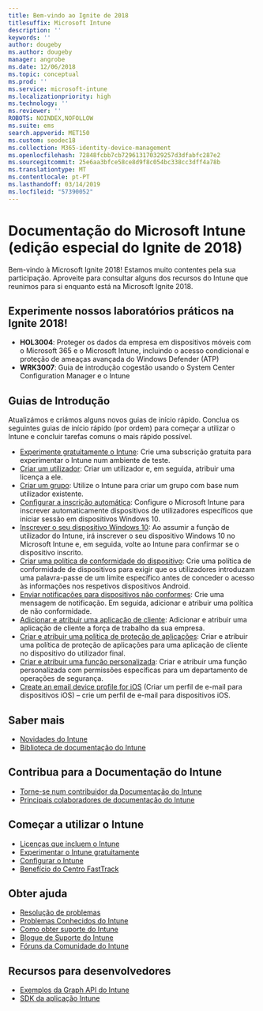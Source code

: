```yaml
---
title: Bem-vindo ao Ignite de 2018
titlesuffix: Microsoft Intune
description: ''
keywords: ''
author: dougeby
ms.author: dougeby
manager: angrobe
ms.date: 12/06/2018
ms.topic: conceptual
ms.prod: ''
ms.service: microsoft-intune
ms.localizationpriority: high
ms.technology: ''
ms.reviewer: ''
ROBOTS: NOINDEX,NOFOLLOW
ms.suite: ems
search.appverid: MET150
ms.custom: seodec18
ms.collection: M365-identity-device-management
ms.openlocfilehash: 72848fcbb7cb729613170329257d3dfabfc287e2
ms.sourcegitcommit: 25e6aa3bfce58ce8d9f8c054bc338cc3dff4a78b
ms.translationtype: MT
ms.contentlocale: pt-PT
ms.lasthandoff: 03/14/2019
ms.locfileid: "57390052"
---
```

# <a name="microsoft-intune-documentation-40ignite-2018-special-edition41"></a>Documentação do Microsoft Intune &#40;edição especial do Ignite de 2018&#41;
Bem-vindo à Microsoft Ignite 2018! Estamos muito contentes pela sua participação. Aproveite para consultar alguns dos recursos do Intune que reunimos para si enquanto está na Microsoft Ignite 2018.

## <a name="try-our-hands-on-labs-at-ignite-2018"></a>Experimente nossos laboratórios práticos na Ignite 2018!
- **HOL3004**: Proteger os dados da empresa em dispositivos móveis com o Microsoft 365 e o Microsoft Intune, incluindo o acesso condicional e proteção de ameaças avançada do Windows Defender (ATP)
- **WRK3007**: Guia de introdução cogestão usando o System Center Configuration Manager e o Intune

## <a name="quickstarts"></a>Guias de Introdução
Atualizámos e criámos alguns novos guias de início rápido. Conclua os seguintes guias de início rápido (por ordem) para começar a utilizar o Intune e concluir tarefas comuns o mais rápido possível.

- [Experimente gratuitamente o Intune](free-trial-sign-up.md): Crie uma subscrição gratuita para experimentar o Intune num ambiente de teste.    
- [Criar um utilizador](quickstart-create-user.md): Criar um utilizador e, em seguida, atribuir uma licença a ele.
- [Criar um grupo](quickstart-create-group.md): Utilize o Intune para criar um grupo com base num utilizador existente.
- [Configurar a inscrição automática](quickstart-setup-auto-enrollment.md): Configure o Microsoft Intune para inscrever automaticamente dispositivos de utilizadores específicos que iniciar sessão em dispositivos Windows 10.
- [Inscrever o seu dispositivo Windows 10](quickstart-enroll-windows-device.md): Ao assumir a função de utilizador do Intune, irá inscrever o seu dispositivo Windows 10 no Microsoft Intune e, em seguida, volte ao Intune para confirmar se o dispositivo inscrito.
- [Criar uma política de conformidade do dispositivo](quickstart-set-password-length-android.md): Crie uma política de conformidade de dispositivos para exigir que os utilizadores introduzam uma palavra-passe de um limite específico antes de conceder o acesso às informações nos respetivos dispositivos Android.
- [Enviar notificações para dispositivos não conformes](quickstart-send-notification.md): Crie uma mensagem de notificação. Em seguida, adicionar e atribuir uma política de não conformidade.
- [Adicionar e atribuir uma aplicação de cliente](quickstart-add-assign-app.md): Adicionar e atribuir uma aplicação de cliente a força de trabalho da sua empresa.
- [Criar e atribuir uma política de proteção de aplicações](quickstart-create-assign-app-policy.md): Criar e atribuir uma política de proteção de aplicações para uma aplicação de cliente no dispositivo do utilizador final. 
- [Criar e atribuir uma função personalizada](quickstart-create-custom-role.md): Criar e atribuir uma função personalizada com permissões específicas para um departamento de operações de segurança. 
- [Create an email device profile for iOS](quickstart-email-profile.md) (Criar um perfil de e-mail para dispositivos iOS) – crie um perfil de e-mail para dispositivos iOS.

## <a name="learn"></a>Saber mais
- [Novidades do Intune](whats-new.md)
- [Biblioteca de documentação do Intune](https://docs.microsoft.com/intune/)

## <a name="contribute-to-docs"></a>Contribua para a Documentação do Intune
- [Torne-se num contribuidor da Documentação do Intune](https://github.com/MicrosoftDocs/IntuneDocs/blob/master/README.md)  
- [Principais colaboradores de documentação do Intune](https://github.com/MicrosoftDocs/IntuneDocs/graphs/contributors?from=2018-10-01&to=2019-12-31&type=c)  

## <a name="start-using-intune"></a>Começar a utilizar o Intune
- [Licenças que incluem o Intune](licenses.md)
- [Experimentar o Intune gratuitamente](free-trial-sign-up.md)
- [Configurar o Intune](setup-steps.md)
- [Benefício do Centro FastTrack](https://docs.microsoft.com/enterprise-mobility-security/Solutions/enterprise-mobility-fasttrack-program)

## <a name="get-help"></a>Obter ajuda
- [Resolução de problemas](help-desk-operators.md)
- [Problemas Conhecidos do Intune](known-issues.md)
- [Como obter suporte do Intune](get-support.md)
- [Blogue de Suporte do Intune](https://blogs.technet.microsoft.com/intunesupport/)
- [Fóruns da Comunidade do Intune](https://techcommunity.microsoft.com/t5/Enterprise-Mobility-Security/ct-p/EMS)

## <a name="developer-resources"></a>Recursos para desenvolvedores
- [Exemplos da Graph API do Intune](https://github.com/microsoftgraph/powershell-intune-samples)
- [SDK da aplicação Intune](app-sdk-get-started.md)
